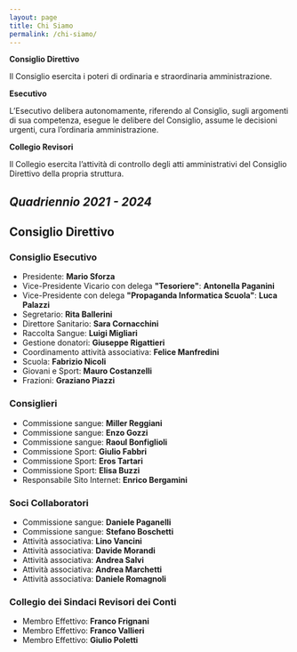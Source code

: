 ```yaml
---
layout: page
title: Chi Siamo
permalink: /chi-siamo/
---
```


**Consiglio Direttivo**

Il Consiglio esercita i poteri di ordinaria e straordinaria amministrazione.

**Esecutivo**

L’Esecutivo delibera autonomamente, riferendo al Consiglio, sugli argomenti di sua competenza, esegue le delibere del Consiglio, assume le decisioni urgenti, cura l’ordinaria amministrazione.

**Collegio Revisori**

Il Collegio esercita l’attività di controllo degli atti amministrativi del Consiglio Direttivo della propria struttura.


## *Quadriennio 2021 - 2024*

## Consiglio Direttivo
### Consiglio Esecutivo

* Presidente: **Mario Sforza**
* Vice-Presidente Vicario con delega **"Tesoriere"**: **Antonella Paganini**
* Vice-Presidente con delega **"Propaganda Informatica Scuola"**: **Luca Palazzi**
* Segretario: **Rita Ballerini**
* Direttore Sanitario: **Sara Cornacchini**
* Raccolta Sangue: **Luigi Migliari**
* Gestione donatori: **Giuseppe Rigattieri**
* Coordinamento attività associativa: **Felice Manfredini**
* Scuola: **Fabrizio Nicoli**
* Giovani e Sport: **Mauro Costanzelli**
* Frazioni: **Graziano Piazzi**


### Consiglieri

* Commissione sangue: **Miller Reggiani**
* Commissione sangue: **Enzo Gozzi**
* Commissione sangue: **Raoul Bonfiglioli**
* Commissione Sport: **Giulio Fabbri**
* Commissione Sport: **Eros Tartari**
* Commissione Sport: **Elisa Buzzi**
* Responsabile Sito Internet: **Enrico Bergamini**

### Soci Collaboratori

* Commissione sangue: **Daniele Paganelli**
* Commissione sangue: **Stefano Boschetti**
* Attività associativa: **Lino Vancini**
* Attività associativa: **Davide Morandi**
* Attività associativa: **Andrea Salvi**
* Attività associativa: **Andrea Marchetti**
* Attività associativa: **Daniele Romagnoli**

### Collegio dei Sindaci Revisori dei Conti 

* Membro Effettivo: **Franco Frignani**
* Membro Effettivo: **Franco Vallieri**
* Membro Effettivo: **Giulio Poletti**